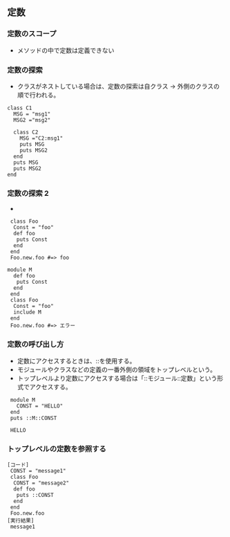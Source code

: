 ## 定数

### 定数のスコープ

- メソッドの中で定数は定義できない

### 定数の探索

- クラスがネストしている場合は、定数の探索は自クラス → 外側のクラスの順で行われる。

```
class C1
  MSG = "msg1"
  MSG2 ="msg2"

  class C2
    MSG ="C2:msg1"
    puts MSG
    puts MSG2
  end
  puts MSG
  puts MSG2
end
```

### 定数の探索 2

-

```
 class Foo
  Const = "foo"
  def foo
   puts Const
  end
 end
 Foo.new.foo #=> foo

module M
  def foo
   puts Const
  end
 end
 class Foo
  Const = "foo"
  include M
 end
 Foo.new.foo #=> エラー
```

### 定数の呼び出し方

- 定数にアクセスするときは、::を使用する。
- モジュールやクラスなどの定義の一番外側の領域をトップレベルという。
- トップレベルより定数にアクセスする場合は「::モジュール::定数」という形式でアクセスする。

```
 module M
   CONST = "HELLO"
 end
 puts ::M::CONST

 HELLO
```

### トップレベルの定数を参照する

```
[コード]
 CONST = "message1"
 class Foo
  CONST = "message2"
  def foo
   puts ::CONST
  end
 end
 Foo.new.foo
[実行結果]
 message1
```
